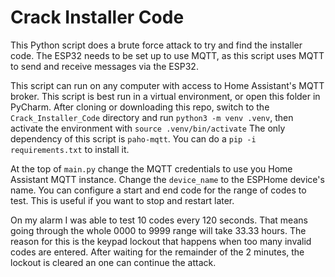 # Crack Installer Code

This Python script does a brute force attack to try and find the installer code. 
The ESP32 needs to be set up to use MQTT, as this script uses MQTT to send and receive messages via the ESP32.

This script can run on any computer with access to Home Assistant's MQTT broker.
This script is best run in a virtual environment, or open this folder in PyCharm.
After cloning or downloading this repo, switch to the `Crack_Installer_Code` directory and run `python3 -m venv .venv`, 
then activate the environment with `source .venv/bin/activate`
The only dependency of this script is `paho-mqtt`. You can do a `pip -i requirements.txt` to install it.

At the top of `main.py` change the MQTT credentials to use you Home Assistant MQTT instance. 
Change the `device_name` to the ESPHome device's name.
You can configure a start and end code for the range of codes to test. This is useful if you want to stop and restart later.

On my alarm I was able to test 10 codes every 120 seconds. That means going through the whole 0000 to 9999 range will take 33.33 hours.
The reason for this is the keypad lockout that happens when too many invalid codes are entered. 
After waiting for the remainder of the 2 minutes, the lockout is cleared an one can continue the attack.